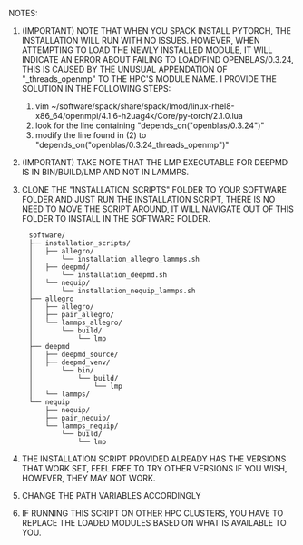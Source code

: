 NOTES: 

1. (IMPORTANT) NOTE THAT WHEN YOU SPACK INSTALL PYTORCH, THE INSTALLATION WILL RUN WITH NO ISSUES. HOWEVER, WHEN ATTEMPTING TO LOAD THE NEWLY INSTALLED MODULE, 
   IT WILL INDICATE AN ERROR ABOUT FAILING TO LOAD/FIND OPENBLAS/0.3.24, THIS IS CAUSED BY THE UNUSUAL APPENDATION OF "_threads_openmp" TO THE HPC'S MODULE NAME.
   I PROVIDE THE SOLUTION IN THE FOLLOWING STEPS:
	1. vim ~/software/spack/share/spack/lmod/linux-rhel8-x86_64/openmpi/4.1.6-h2uag4k/Core/py-torch/2.1.0.lua
	2. look for the line containing "depends_on("openblas/0.3.24")"
	3. modify the line found in (2) to "depends_on("openblas/0.3.24_threads_openmp")"

3. (IMPORTANT) TAKE NOTE THAT THE LMP EXECUTABLE FOR DEEPMD IS IN BIN/BUILD/LMP AND NOT IN LAMMPS. 

4. CLONE THE "INSTALLATION_SCRIPTS" FOLDER TO YOUR SOFTWARE FOLDER AND JUST RUN THE INSTALLATION SCRIPT, THERE IS NO NEED TO MOVE THE SCRIPT 
   AROUND, IT WILL NAVIGATE OUT OF THIS FOLDER TO INSTALL IN THE SOFTWARE FOLDER.

```
	 software/
	 ├── installation_scripts/
	 │   ├── allegro/
	 │       └── installation_allegro_lammps.sh
	 │   ├── deepmd/
	 │       └── installation_deepmd.sh
	 │   └── nequip/
	 │       └── installation_nequip_lammps.sh
	 ├── allegro
	 │   ├── allegro/
	 │   ├── pair_allegro/
	 │   └── lammps_allegro/
	 │       └── build/
	 │           └── lmp
	 ├── deepmd
	 │   ├── deepmd_source/
	 │   ├── deepmd_venv/
	 │   	 └── bin/
	 │           └── build/
	 │               └── lmp
	 │   └── lammps/
	 └── nequip
	     ├── nequip/
	     ├── pair_nequip/
	     └── lammps_nequip/
	         └── build/
	             └── lmp
```

4. THE INSTALLATION SCRIPT PROVIDED ALREADY HAS THE VERSIONS THAT WORK SET, FEEL FREE TO TRY OTHER VERSIONS IF YOU WISH, HOWEVER, THEY MAY NOT 
   WORK.

5. CHANGE THE PATH VARIABLES ACCORDINGLY

6. IF RUNNING THIS SCRIPT ON OTHER HPC CLUSTERS, YOU HAVE TO REPLACE THE LOADED MODULES BASED ON WHAT IS AVAILABLE TO YOU.
